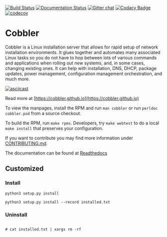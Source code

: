 [![Build Status](https://travis-ci.org/cobbler/cobbler.svg)](https://travis-ci.org/cobbler/cobbler)
[![Documentation Status](https://readthedocs.org/projects/cobbler/badge/?version=latest)](https://cobbler.readthedocs.io/en/latest/)
[![Gitter chat](https://badges.gitter.im/cobbler/gitter.png)](https://gitter.im/cobbler/community)
[![Codacy Badge](https://api.codacy.com/project/badge/Grade/9bcdcf0fdf374e22843f2c088d4b7449)](https://www.codacy.com/manual/Cobbler_2/cobbler?utm_source=github.com&amp;utm_medium=referral&amp;utm_content=cobbler/cobbler&amp;utm_campaign=Badge_Grade)
[![codecov](https://codecov.io/gh/cobbler/cobbler/branch/master/graph/badge.svg)](https://codecov.io/gh/cobbler/cobbler)

# Cobbler

Cobbler is a Linux installation server that allows for rapid setup of network installation environments. It glues
together and automates many associated Linux tasks so you do not have to hop between lots of various commands and
applications when rolling out new systems, and, in some cases, changing existing ones. It can help with installation,
DNS, DHCP, package updates, power management, configuration management orchestration, and much more.

[![asciicast](https://asciinema.org/a/351156.svg)](https://asciinema.org/a/351156)

Read more at [https://cobbler.github.io](https://cobbler.github.io)

To view the manpages, install the RPM and run `man cobbler` or run `perldoc cobbler.pod` from a source checkout.

To build the RPM, run `make rpms`. Developers, try `make webtest` to do a local `make install` that preserves your
configuration.

If you want to contribute you may find more information under [CONTRIBUTING.md](CONTRIBUTING.md).

The documentation can be found at [Readthedocs](https://cobbler.readthedocs.io)


## Customized

### Install

```shell script
python3 setup.py install

python3 setup.py install --record installed.txt

```

### Uninstall

```shell script

# cat installed.txt | xargs rm -rf

```
